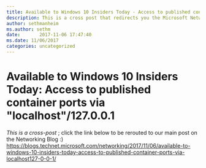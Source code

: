 ```yaml
---
title: Available to Windows 10 Insiders Today - Access to published container ports via "localhost"/127.0.0.1
description: This is a cross post that redirects you the Microsoft Networking Blog.
author: sethmanheim
ms.author: sethm
date:       2017-11-06 17:47:40
ms.date: 11/06/2017
categories: uncategorized
---
```

# Available to Windows 10 Insiders Today: Access to published container ports via "localhost"/127.0.0.1

_This is a cross-post_ ; click the link below to be rerouted to our main post on the Networking Blog :) https://blogs.technet.microsoft.com/networking/2017/11/06/available-to-windows-10-insiders-today-access-to-published-container-ports-via-localhost127-0-0-1/ 
